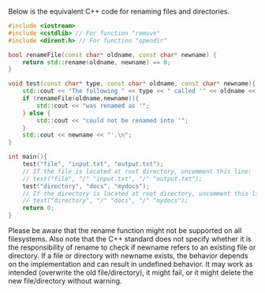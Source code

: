 Below is the equivalent C++ code for renaming files and directories. 

```cpp
#include <iostream>
#include <cstdlib> // For function "remove"
#include <dirent.h> // For function "opendir"

bool renameFile(const char* oldname, const char* newname) {
    return std::rename(oldname, newname) == 0;
}

void test(const char* type, const char* oldname, const char* newname){
    std::cout << "The following " << type << " called '" << oldname << "' ";
    if (renameFile(oldname,newname)){
        std::cout << "was renamed as '"; 
    } else {
        std::cout << "could not be renamed into '"; 
    }
    std::cout << newname << "'.\n";  
}

int main(){
    test("file", "input.txt", "output.txt");
    // If the file is located at root directory, uncomment this line: 
    // test("file", "/" "input.txt", "/" "output.txt");
    test("directory", "docs", "mydocs");
    // If the directory is located at root directory, uncomment this line:
    // test("directory", "/" "docs", "/" "mydocs"); 
    return 0;  
}   
```
Please be aware that the rename function might not be supported on all filesystems. Also note that the C++ standard does not specify whether it is the responsibility of rename to check if newname refers to an existing file or directory. If a file or directory with newname exists, the behavior depends on the implementation and can result in undefined behavior. It may work as intended (overwrite the old file/directory), it might fail, or it might delete the new file/directory without warning.
